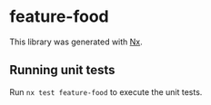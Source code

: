 # feature-food

This library was generated with [Nx](https://nx.dev).

## Running unit tests

Run `nx test feature-food` to execute the unit tests.
